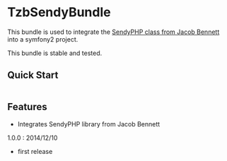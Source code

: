 TzbSendyBundle
===============

This bundle is used to integrate the [SendyPHP class from Jacob Bennett](https://github.com/JacobBennett/SendyPHP) into a symfony2 project.

This bundle is stable and tested.

Quick Start
-----------

```php
```

Features
--------

* Integrates SendyPHP library from Jacob Bennett

1.0.0 : 2014/12/10

* first release

